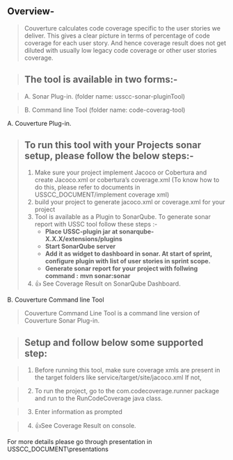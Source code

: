 ## Overview-

> Couverture calculates code coverage specific to the user stories we deliver.
> This gives a clear picture in terms of percentage of code coverage for each user story.
> And hence coverage result does not get diluted with usually low legacy code coverage or other user stories coverage.   

> ## The tool is available in two forms:-

> A. Sonar Plug-in. (folder name: usscc-sonar-pluginTool)

> B. Command line Tool (folder name: code-coverag-tool)


A. Couverture Plug-in.



> ## To run this tool with your Projects sonar setup, please follow the below steps:-
> 1.   Make sure your project implement Jacoco or Cobertura and create Jacoco.xml or cobertura’s coverage.xml
>      (To know how to do this, please refer to documents in USSCC_DOCUMENT/implement coverage xml)
> 2.   build your project to generate jacoco.xml or coverage.xml for your project
> 3.   Tool is available as a Plugin to SonarQube. To generate sonar report with USSC tool follow these steps :-
>       * **Place USSC-plugin jar at sonarqube-X.X.X/extensions/plugins**
>       * **Start SonarQube server**
>       * **Add it as widget to dashboard in sonar. At start of sprint, configure plugin with list of user stories in sprint scope.**
>       * **Generate sonar report for your project with follwing command :**
                     **mvn sonar:sonar**
> 4.   :+1: See Coverage Result on SonarQube Dashboard.     





B. Couverture Command line Tool

>Couverture Command Line Tool is a command line version of Couverture Sonar Plug-in.


>## Setup and follow below some supported step:




> 1.   Before running this tool, make sure coverage xmls are present in the target folders like service/target/site/jacoco.xml If not, 

> 2.   To run the project, go to the com.codecoverage.runner package and run to the RunCodeCoverage java class.

> 3.   Enter information as prompted

> 4. :+1:See Coverage Result on console.

For more details please go through presentation in USSCC_DOCUMENT\presentations
